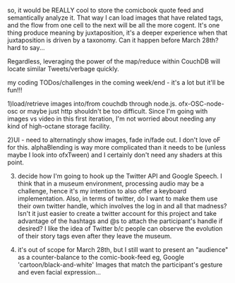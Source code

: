 
so, it would be REALLY cool to store the comicbook quote feed and semantically analyze it.  That way I can 
load images that have related tags, and the flow from one cell to the next will be all the more cogent.  It's one thing 
 produce meaning by juxtaposition, it's a deeper experience when that juxtaposition is driven by
a taxonomy.  Can it happen before March 28th?  hard to say...

Regardless, leveraging the power of the map/reduce within CouchDB will locate similar Tweets/verbage quickly.

my coding TODos/challenges in the coming week/end - it's a lot but it'll be fun!!!

1)load/retrieve images into/from couchdb through node.js.  ofx-OSC-node-osc  or maybe just http
shouldn't be too difficult.
Since I'm going with images vs video in this first iteration, I'm not worried about needing any 
kind of high-octane storage facility.  

2)UI - need to alternatingly show images, fade in/fade out. I don't love oF for this.  alphaBlending
is way more complicated than it needs to be (unless maybe I look into ofxTween) and I certainly
don't need any shaders at this point.

3) decide how I'm going to hook up the Twitter API and Google Speech.  I think that in a museum 
environment, processing audio may be a challenge, hence it's my intention to also offer a keyboard implementation.  Also,
in terms of twitter, do I want to make them use their own twitter handle, which involves the log in
and all that madness?  Isn't it just easier to create a twitter account for this project and take
advantage of the hashtags and @s to attach the participant's handle if desired?  I like the idea of 
Twitter b/c people can observe the evolution of their story tags even after they leave the museum.

4) it's out of scope for March 28th, but I still want to present an "audience" as a counter-balance to the comic-book-feed eg, Google 'cartoon/black-and-white' Images that match the participant's gesture and even facial expression...

